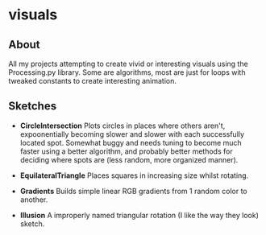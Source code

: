 # visuals

## About

All my projects attempting to create vivid or interesting visuals using the Processing.py library. Some are algorithms, most are just for loops with tweaked constants to create interesting animation.

## Sketches

- **CircleIntersection** Plots circles in places where others aren't, expoonentially becoming slower and slower with each successfully located spot. Somewhat buggy and needs tuning to become much faster using a better algorithm, and probably better methods for deciding where spots are (less random, more organized manner).

- **EquilateralTriangle** Places squares in increasing size whilst rotating.

- **Gradients** Builds simple linear RGB gradients from 1 random color to another.

- **Illusion** A improperly named triangular rotation (I like the way they look) sketch.